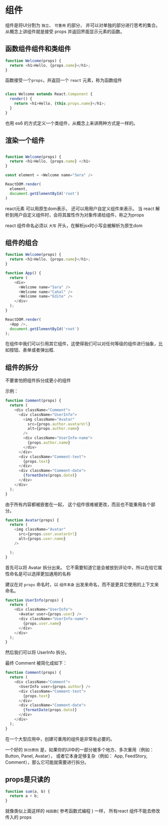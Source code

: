 # 组件
组件是将UI分割为 `独立`、 `可重用` 的部分， 并可以对单独的部分进行思考的集合。
从概念上讲组件就是接受 props 并返回界面显示元素的函数。

## 函数组件组件和类组件

``` js
function Welcome(props) {
  return <h1>Hello, {props.name}</h1>;
}

```
函数接受一个` props `，并返回一个 `react` 元素，称为函数组件


``` js

class Welcome extends React.Component {
  render() {
    return <h1>Hello, {this.props.name}</h1>;
  }
}

```
也用 es6 的方式定义一个类组件，从概念上来讲两种方式是一样的。

## 渲染一个组件

``` js

function Welcome(props) {
  return <h1>Hello, {props.name} </h1>
}

const element = <Welcome name="Sera" />

ReactDOM.render(
  element,
  document.getElementById('root')
)

```
react元素 可以用原生dom表示， 还可以用用户自定义组件来表示。
当 react 解析到用户自定义组件时，会将其属性作为对象传递给组件，称之为props

react 组件命名必须以 `大写` 开头，在解析jsx时小写会被解析为原生dom

## 组件的组合

``` js
function Welcome(props) {
  return <h1>Hello, {props.name}</h1>;
}

function App() {
  return (
    <div>
      <Welcome name="Sara" />
      <Welcome name="Cahal" />
      <Welcome name="Edite" />
    </div>
  );
}

ReactDOM.render(
  <App />,
  document.getElementById('root')
);

```
在组件中我们可以引用其它组件，这使得我们可以对任何等级的组件进行抽象，比如按钮、表单或者弹出框.

## 组件的拆分

不要害怕把组件拆分成更小的组件

示例：
``` js
function Comment(props) {
  return (
    <div className="Comment">
      <div className="UserInfo">
        <img className="Avatar"
          src={props.author.avatarUrl}
          alt={props.author.name}
        />
        <div className="UserInfo-name">
          {props.author.name}
        </div>
      </div>
      <div className="Comment-text">
        {props.text}
      </div>
      <div className="Comment-date">
        {formatDate(props.date)}
      </div>
    </div>
  );
}

```
由于所有内容都被嵌套在一起， 这个组件很难被更改，而且也不能重用各个部分。


``` js
function Avatar(props) {
  return (
    <img className="Avatar"
      src={props.user.avatarUrl}
      alt={props.user.name}
    />

  );
}
```
首先可以将 Avatar 拆分出来。
它不需要知道它是会被放到评论中，所以在给它属性命名是可以选择更加通用的名称

建议在对 `props` 命名时，以 `组件本身` 出发来命名，而不是更具它使用的上下文来命名。


``` js
function UserInfo(props) {
  return (
    <div className="UserInfo">
      <Avatar user={props.user} />
      <div className="UserInfo-name">
        {props.user.name}
      </div>
    </div>
  );
}
```
然后我们可以将 UserInfo 拆分。

最终 Comment 被简化成如下：
``` js
function Comment(props) {
  return (
    <div className="Comment">
      <UserInfo user={props.author} />
      <div className="Comment-text">
        {props.text}
      </div>
      <div className="Comment-date">
        {formatDate(props.date)}
      </div>
    </div>
  );
}

```

在一个大型应用中，创建可重用的组件是非常有必要的。

一个好的 `拆分原则` 是，如果你的UI中的一部分被多个地方、多次重用（例如： Button, Panel, Avatar），
或者它本身足够复杂（例如： App, FeedStory, Comment），那么它可能就需要进行拆分。


## props是只读的

``` js
function sum(a, b) {
  return a + b;
}

```

就像类似上面这样的 `纯函数`( 参考函数式编程 ) 一样， 所有react 组件不能去修改传入的 props
